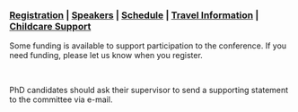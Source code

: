 <html>
<h3> <a href="https://docs.google.com/forms/d/e/1FAIpQLSdTvK9ZXvguEU7WPXCRn7qszaf64tsUdq4f2KwuuJxVxxVsAA/viewform">Registration</a> | <a href="https://fgallinaro.github.io/geomod-conference.github.io/speakers">Speakers</a> |  <a href="https://fgallinaro.github.io/geomod-conference.github.io/schedule">Schedule</a>  | <a href="https://fgallinaro.github.io/geomod-conference.github.io/travel-information">Travel Information</a> | <a href="https://fgallinaro.github.io/geomod-conference.github.io/childcare">Childcare Support</a> </h3>
  
Some funding is available to support participation to the conference. If you need funding, please let us know when you register. 

  <br>
  
PhD candidates should ask their supervisor to send a supporting statement to the committee via e-mail.
</html>
